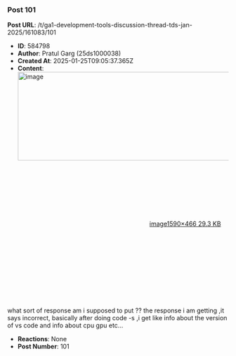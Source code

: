 ### Post 101
**Post URL**: /t/ga1-development-tools-discussion-thread-tds-jan-2025/161083/101
- **ID**: 584798
- **Author**: Pratul Garg (25ds1000038)
- **Created At**: 2025-01-25T09:05:37.365Z
- **Content**:  
  <div class="lightbox-wrapper"><a class="lightbox" href="https://europe1.discourse-cdn.com/flex013/uploads/iitm/original/3X/f/e/fe3d66c57d75b16c2ea6f06dd66adbdfe8eb9466.png" data-download-href="/uploads/short-url/Ah6PqA81T0O019i0A3eDmOqCegu.png?dl=1" title="image" rel="noopener nofollow ugc"><img src="https://europe1.discourse-cdn.com/flex013/uploads/iitm/optimized/3X/f/e/fe3d66c57d75b16c2ea6f06dd66adbdfe8eb9466_2_690x202.png" alt="image" data-base62-sha1="Ah6PqA81T0O019i0A3eDmOqCegu" width="690" height="202" srcset="https://europe1.discourse-cdn.com/flex013/uploads/iitm/optimized/3X/f/e/fe3d66c57d75b16c2ea6f06dd66adbdfe8eb9466_2_690x202.png, https://europe1.discourse-cdn.com/flex013/uploads/iitm/optimized/3X/f/e/fe3d66c57d75b16c2ea6f06dd66adbdfe8eb9466_2_1035x303.png 1.5x, https://europe1.discourse-cdn.com/flex013/uploads/iitm/optimized/3X/f/e/fe3d66c57d75b16c2ea6f06dd66adbdfe8eb9466_2_1380x404.png 2x" data-dominant-color="272A2F"><div class="meta"><svg class="fa d-icon d-icon-far-image svg-icon" aria-hidden="true"><use href="#far-image"></use></svg><span class="filename">image</span><span class="informations">1590×466 29.3 KB</span><svg class="fa d-icon d-icon-discourse-expand svg-icon" aria-hidden="true"><use href="#discourse-expand"></use></svg></div></a></div><br>
what sort of response am i supposed to put ?? the response i am getting ,it says incorrect, basically  after doing code -s ,i get like info about the version of vs code and info about cpu gpu etc…
- **Reactions**: None
- **Post Number**: 101

